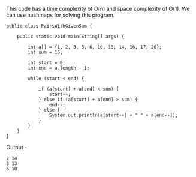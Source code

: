 This code has a time complexity of O(n) and space complexity of O(1).
We can use hashmaps for solving this program.

```
public class PairsWithGivenSum {

    public static void main(String[] args) {

        int a[] = {1, 2, 3, 5, 6, 10, 13, 14, 16, 17, 20};
        int sum = 16;

        int start = 0;
        int end = a.length - 1;

        while (start < end) {

            if (a[start] + a[end] < sum) {
                start++;
            } else if (a[start] + a[end] > sum) {
                end--;
            } else {
                System.out.println(a[start++] + " " + a[end--]);
            }
        }
    }
}
```
Output - 
```
2 14
3 13
6 10
```
